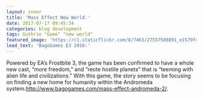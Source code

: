 ```yaml
---
layout: inner
title: 'Mass Effect New World.'
date: 2017-07-17 09:45:34
categories: blog development
tags: Guthrie "Game" "new world"
featured_image: 'https://c1.staticflickr.com/8/7463/27557588891_e1579f462b_b.jpg'
lead_text: 'BagoGames E3 2016:'
---
```


Powered by EA’s Frostbite 3, the game has been confirmed to have a whole new cast, “more freedom,” and “reote hostile planets” that is “teeming with alien life and civilizations.” With this game, the story seems to be focusing on finding a new home for humanity within the Andromeda system.http://www.bagogames.com/mass-effect-andromeda-2/.
